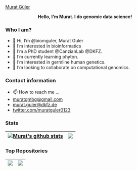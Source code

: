 <div class="badge-base LI-profile-badge" data-locale="tr_TR" data-size="medium" data-theme="dark" data-type="VERTICAL" data-vanity="biomguler" data-version="v1"><a class="badge-base__link LI-simple-link" href="https://de.linkedin.com/in/biomguler?trk=profile-badge">Murat Güler</a></div>
              
              
              

<p align="center"><b>Hello, I'm Murat. I do genomic data science!</b></p>

### Who I am?
- 👋 Hi, I’m @biomguler, Murat Guler
- 👀 I’m interested in bioinformatics
- 🌱 I’m a PhD student @CanzianLab @DKFZ.
- 🌱 I’m currently learning phyton.
- 👀 I’m interested in germline human genetics.
- 💞️ I’m looking to collaborate on computational genomics.

### Contact information
- 📫 How to reach me ...
- muratgmbg@gmail.com
- murat.guler@dkfz.de
- [twitter.com/muratguler0123](https://twitter.com/muratguler0123)

### Stats

| <a href="https://github.com/biomguler/github-readme-stats"><img align="center" src="https://github-readme-stats.vercel.app/api?username=biomguler&show_icons=true&include_all_commits=true&theme=buefy&hide_border=true" alt="Murat's github stats" /></a> | <a href="https://github.com/biomguler/github-readme-stats"><img align="center" src="https://github-readme-stats.vercel.app/api/top-langs/?username=biomguler&layout=compact&theme=buefy&hide_border=true" /></a> |
| ------------- | ------------- |

### Top Repositories
| <a href="https://github.com/biomguler/biomguler.github.io"><img align="center" src="https://github-readme-stats.vercel.app/api/pin/?username=biomguler&repo=biomguler.github.io&theme=buefy" /></a> | <a href="https://github.com/biomguler/github-readme-stats"><img align="center" src="https://github-readme-stats.vercel.app/api/pin/?username=biomguler&repo=G-WASPiper&theme=buefy" /></a> |
| ------------- | ------------- |
